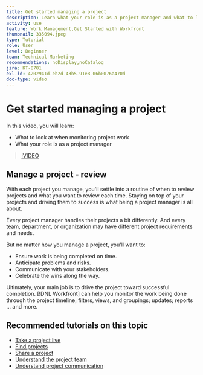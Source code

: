 ```yaml
---
title: Get started managing a project
description: Learn what your role is as a project manager and what to look at when monitoring project work.
activity: use
feature: Work Management,Get Started with Workfront
thumbnail: 335094.jpeg
type: Tutorial
role: User
level: Beginner
team: Technical Marketing
recommendations: noDisplay,noCatalog
jira: KT-8781
exl-id: 4202941d-eb2d-43b5-91e8-06b0076a470d
doc-type: video
---
```

# Get started managing a project

In this video, you will learn:

* What to look at when monitoring project work
* What your role is as a project manager

>[!VIDEO](https://video.tv.adobe.com/v/335094/?quality=12&learn=on)

## Manage a project - review

With each project you manage, you'll settle into a routine of when to review projects and what you want to review each time. Staying on top of your projects and driving them to success is what being a project manager is all about.

Every project manager handles their projects a bit differently. And every team, department, or organization may have different project requirements and needs.

But no matter how you manage a project, you'll want to:

* Ensure work is being completed on time.
* Anticipate problems and risks.
* Communicate with your stakeholders.
* Celebrate the wins along the way.

Ultimately, your main job is to drive the project toward successful completion. [!DNL Workfront] can help you monitor the work being done through the project timeline; filters, views, and groupings; updates; reports ... and more.

<!---
learn more urls
3 universal principles of project management
What is a project manager?
Project management knowledge areas
9 best practices for effective project management
10 work management problems and how to solve them
--->

## Recommended tutorials on this topic

* [Take a project live](https://experienceleague.adobe.com/en/docs/workfront-learn/tutorials-workfront/manage-work/projects/take-a-project-live.md)
* [Find projects](https://experienceleague.adobe.com/en/docs/workfront-learn/tutorials-workfront/manage-work/projects/find-projects.md)
* [Share a project](https://experienceleague.adobe.com/en/docs/workfront-learn/tutorials-workfront/manage-work/projects/share-a-project.md)
* [Understand the project team](https://experienceleague.adobe.com/en/docs/workfront-learn/tutorials-workfront/manage-work/projects/understand-the-project-team.md)
* [Understand project communication](https://experienceleague.adobe.com/en/docs/workfront-learn/tutorials-workfront/manage-work/projects/understand-project-communication.md)
